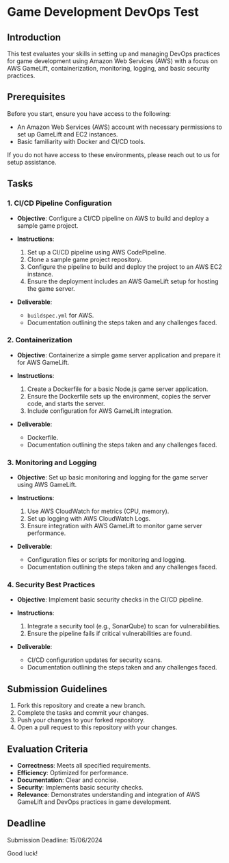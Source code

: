 # Game Development DevOps Test

## Introduction

This test evaluates your skills in setting up and managing DevOps practices for game development using Amazon Web Services (AWS) with a focus on AWS GameLift, containerization, monitoring, logging, and basic security practices.

## Prerequisites

Before you start, ensure you have access to the following:
- An Amazon Web Services (AWS) account with necessary permissions to set up GameLift and EC2 instances.
- Basic familiarity with Docker and CI/CD tools.

If you do not have access to these environments, please reach out to us for setup assistance.

## Tasks

### 1. CI/CD Pipeline Configuration

- **Objective**: Configure a CI/CD pipeline on AWS to build and deploy a sample game project.
- **Instructions**:
  1. Set up a CI/CD pipeline using AWS CodePipeline.
  2. Clone a sample game project repository.
  3. Configure the pipeline to build and deploy the project to an AWS EC2 instance.
  4. Ensure the deployment includes an AWS GameLift setup for hosting the game server.

- **Deliverable**: 
  - `buildspec.yml` for AWS.
  - Documentation outlining the steps taken and any challenges faced.

### 2. Containerization

- **Objective**: Containerize a simple game server application and prepare it for AWS GameLift.
- **Instructions**:
  1. Create a Dockerfile for a basic Node.js game server application.
  2. Ensure the Dockerfile sets up the environment, copies the server code, and starts the server.
  3. Include configuration for AWS GameLift integration.

- **Deliverable**: 
  - Dockerfile.
  - Documentation outlining the steps taken and any challenges faced.

### 3. Monitoring and Logging

- **Objective**: Set up basic monitoring and logging for the game server using AWS GameLift.
- **Instructions**:
  1. Use AWS CloudWatch for metrics (CPU, memory).
  2. Set up logging with AWS CloudWatch Logs.
  3. Ensure integration with AWS GameLift to monitor game server performance.

- **Deliverable**: 
  - Configuration files or scripts for monitoring and logging.
  - Documentation outlining the steps taken and any challenges faced.

### 4. Security Best Practices

- **Objective**: Implement basic security checks in the CI/CD pipeline.
- **Instructions**:
  1. Integrate a security tool (e.g., SonarQube) to scan for vulnerabilities.
  2. Ensure the pipeline fails if critical vulnerabilities are found.

- **Deliverable**: 
  - CI/CD configuration updates for security scans.
  - Documentation outlining the steps taken and any challenges faced.

## Submission Guidelines

1. Fork this repository and create a new branch.
2. Complete the tasks and commit your changes.
3. Push your changes to your forked repository.
4. Open a pull request to this repository with your changes.

## Evaluation Criteria

- **Correctness**: Meets all specified requirements.
- **Efficiency**: Optimized for performance.
- **Documentation**: Clear and concise.
- **Security**: Implements basic security checks.
- **Relevance**: Demonstrates understanding and integration of AWS GameLift and DevOps practices in game development.

## Deadline

Submission Deadline: 15/06/2024

Good luck!


